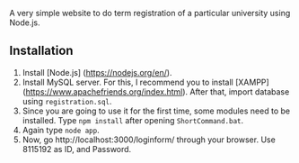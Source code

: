 A very simple website to do term registration of a particular university using Node.js.

## Installation

1. Install [Node.js] (https://nodejs.org/en/).
2. Install MySQL server. For this, I recommend you to install [XAMPP] (https://www.apachefriends.org/index.html). After that, import database using `registration.sql`.
3. Since you are going to use it for the first time, some modules need to be installed. Type `npm install` after opening `ShortCommand.bat`.
4. Again type `node app`.
5. Now, go http://localhost:3000/loginform/ through your browser. Use 8115192 as ID, and Password.
